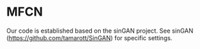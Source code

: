 # MFCN
Our code is established based on the sinGAN project. See sinGAN (https://github.com/tamarott/SinGAN) for specific settings.
